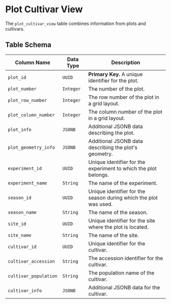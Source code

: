 # Plot Cultivar View

The `plot_cultivar_view` table combines information from plots and cultivars.

## Table Schema

| Column Name           | Data Type      | Description                                                                                      |
| --------------------- | -------------- | ------------------------------------------------------------------------------------------------ |
| `plot_id`             | `UUID`         | **Primary Key.** A unique identifier for the plot.                                              |
| `plot_number`        | `Integer`      | The number of the plot.                                                                          |
| `plot_row_number`    | `Integer`      | The row number of the plot in a grid layout.                                                     |
| `plot_column_number` | `Integer`      | The column number of the plot in a grid layout.                                                  |
| `plot_info`          | `JSONB`        | Additional JSONB data describing the plot.                                                       |
| `plot_geometry_info` | `JSONB`        | Additional JSONB data describing the plot's geometry.                                           |
| `experiment_id`      | `UUID`         |  Unique identifier for the experiment to which the plot belongs.                                  |
| `experiment_name`    | `String`       | The name of the experiment.                                                                      |
| `season_id`          | `UUID`         |  Unique identifier for the season during which the plot was used.                                 |
| `season_name`        | `String`       | The name of the season.                                                                          |
| `site_id`            | `UUID`         |  Unique identifier for the site where the plot is located.                                        |
| `site_name`          | `String`       | The name of the site.                                                                            |
| `cultivar_id`         | `UUID`         |  Unique identifier for the cultivar.                                                              |
| `cultivar_accession`  | `String`       | The accession identifier for the cultivar.                                                       |
| `cultivar_population` | `String`       | The population name of the cultivar.                                                             |
| `cultivar_info`       | `JSONB`         | Additional JSONB data for the cultivar.                                                              |
